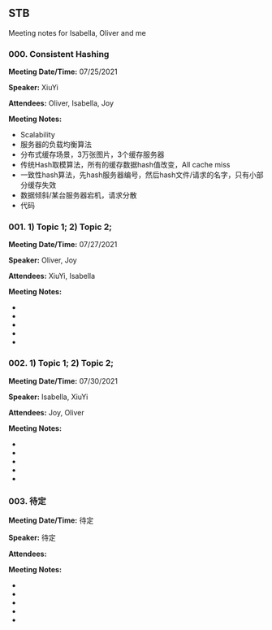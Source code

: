 ## STB

Meeting notes for Isabella, Oliver and me

### 000. Consistent Hashing
**Meeting Date/Time:** 07/25/2021 

**Speaker:** XiuYi 

**Attendees:** Oliver, Isabella, Joy

**Meeting Notes:**

* Scalability
* 服务器的负载均衡算法
* 分布式缓存场景，3万张图片，3个缓存服务器
* 传统Hash取模算法，所有的缓存数据hash值改变，All cache miss
* 一致性hash算法，先hash服务器编号，然后hash文件/请求的名字，只有小部分缓存失效
* 数据倾斜/某台服务器宕机，请求分散
* 代码


### 001. 1) Topic 1; 2) Topic 2; 
**Meeting Date/Time:** 07/27/2021 

**Speaker:**  Oliver, Joy

**Attendees:** XiuYi, Isabella

**Meeting Notes:**

* 
* 
* 
* 
* 


### 002. 1) Topic 1; 2) Topic 2; 
**Meeting Date/Time:** 07/30/2021 

**Speaker:**  Isabella, XiuYi

**Attendees:** Joy, Oliver

**Meeting Notes:**
 
* 
* 
* 
* 
* 

### 003. 待定
**Meeting Date/Time:** 待定 

**Speaker:** 待定

**Attendees:**

**Meeting Notes:**

* 
* 
* 
* 
* 